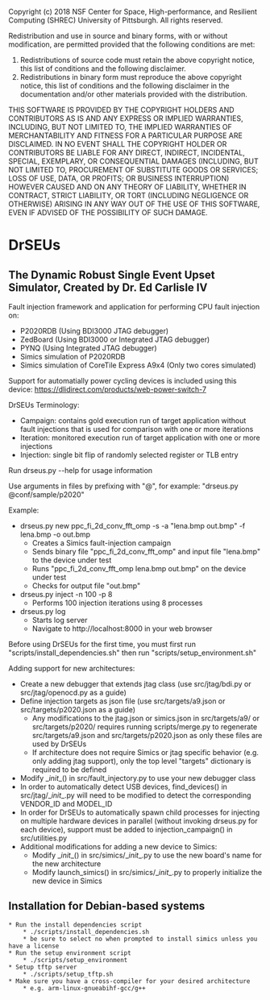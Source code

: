 Copyright (c) 2018 NSF Center for Space, High-performance, and Resilient Computing (SHREC)
University of Pittsburgh. All rights reserved.

Redistribution and use in source and binary forms, with or without modification, are permitted provided
that the following conditions are met:
1. Redistributions of source code must retain the above copyright notice,
   this list of conditions and the following disclaimer.
2. Redistributions in binary form must reproduce the above copyright notice,
   this list of conditions and the following disclaimer in the documentation and/or other materials provided with the distribution.

THIS SOFTWARE IS PROVIDED BY THE COPYRIGHT HOLDERS AND CONTRIBUTORS AS IS AND ANY EXPRESS OR IMPLIED WARRANTIES, 
INCLUDING, BUT NOT LIMITED TO, THE IMPLIED WARRANTIES OF MERCHANTABILITY AND FITNESS FOR A PARTICULAR PURPOSE ARE DISCLAIMED. 
IN NO EVENT SHALL THE COPYRIGHT HOLDER OR CONTRIBUTORS BE LIABLE FOR ANY DIRECT, INDIRECT, INCIDENTAL, SPECIAL, EXEMPLARY, OR 
CONSEQUENTIAL DAMAGES (INCLUDING, BUT NOT LIMITED TO, PROCUREMENT OF SUBSTITUTE GOODS OR SERVICES; LOSS OF USE, DATA, OR PROFITS;
OR BUSINESS INTERRUPTION) HOWEVER CAUSED AND ON ANY THEORY OF LIABILITY, WHETHER IN CONTRACT, STRICT LIABILITY, OR TORT 
(INCLUDING NEGLIGENCE OR OTHERWISE) ARISING IN ANY WAY OUT OF THE USE OF THIS SOFTWARE, EVEN IF ADVISED OF THE POSSIBILITY
OF SUCH DAMAGE.

# DrSEUs
## The Dynamic Robust Single Event Upset Simulator, Created by Dr. Ed Carlisle IV

Fault injection framework and application for performing CPU fault injection on:

* P2020RDB (Using BDI3000 JTAG debugger)
* ZedBoard (Using BDI3000 or Integrated JTAG debugger)
* PYNQ (Using Integrated JTAG debugger)
* Simics simulation of P2020RDB
* Simics simulation of CoreTile Express A9x4 (Only two cores simulated)

Support for automatially power cycling devices is included using this device: https://dlidirect.com/products/web-power-switch-7

DrSEUs Terminology:

* Campaign: contains gold execution run of target application without fault injections that is used for comparison with one or more iterations
* Iteration: monitored execution run of target application with one or more injections
* Injection: single bit flip of randomly selected register or TLB entry

Run drseus.py --help for usage information

Use arguments in files by prefixing with "@", for example: "drseus.py @conf/sample/p2020"

Example:

* drseus.py new ppc_fi_2d_conv_fft_omp -s -a "lena.bmp out.bmp" -f lena.bmp -o out.bmp
    * Creates a Simics fault-injection campaign
    * Sends binary file "ppc_fi_2d_conv_fft_omp" and input file "lena.bmp" to the device under test
    * Runs "ppc_fi_2d_conv_fft_omp lena.bmp out.bmp" on the device under test
    * Checks for output file "out.bmp"
* drseus.py inject -n 100 -p 8
    * Performs 100 injection iterations using 8 processes
* drseus.py log
    * Starts log server
    * Navigate to http://localhost:8000 in your web browser

Before using DrSEUs for the first time, you must first run "scripts/install_dependencies.sh" then run "scripts/setup_environment.sh"

Adding support for new architectures:

* Create a new debugger that extends jtag class (use src/jtag/bdi.py or src/jtag/openocd.py as a guide)
* Define injection targets as json file (use src/targets/a9.json or src/targets/p2020.json as a guide)
    * Any modifications to the jtag.json or simics.json in src/targets/a9/ or src/targets/p2020/ requires running scripts/merge.py to regenerate src/targets/a9.json and src/targets/p2020.json as only these files are used by DrSEUs
    * If architecture does not require Simics or jtag specific behavior (e.g. only adding jtag support), only the top level "targets" dictionary is required to be defined
* Modify __init_\_() in src/fault_injectory.py to use your new debugger class
* In order to automatically detect USB devices, find_devices() in src/jtag/__init_\_.py will need to be modified to detect the corresponding VENDOR_ID and MODEL_ID
* In order for DrSEUs to automatically spawn child processes for injecting on multiple hardware devices in parallel (without invoking drseus.py for each device), support must be added to injection_campaign() in src/utilities.py
* Additional modifications for adding a new device to Simics:
    * Modify __init_\_() in src/simics/__init_\_.py to use the new board's name for the new architecture
    * Modify launch_simics() in src/simics/__init_\_.py to properly initialize the new device in Simics

## Installation for Debian-based systems

    * Run the install dependencies script
        * ./scripts/install_dependencies.sh
        * be sure to select no when prompted to install simics unless you have a license
    * Run the setup environment script
        * ./scripts/setup_environment
    * Setup tftp server
        * ./scripts/setup_tftp.sh
    * Make sure you have a cross-compiler for your desired architecture
        * e.g. arm-linux-gnueabihf-gcc/g++
